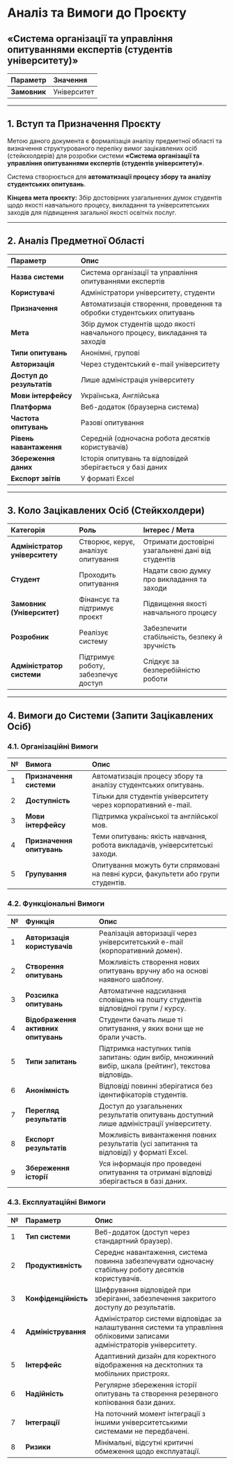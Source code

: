 # Аналіз та Вимоги до Проєкту

## «Система організації та управління опитуваннями експертів (студентів університету)»

| Параметр | Значення |
| :--- | :--- |
| **Замовник** | Університет |
---

## 1. Вступ та Призначення Проєкту

Метою даного документа є формалізація аналізу предметної області та визначення структурованого переліку вимог зацікавлених осіб (стейкхолдерів) для розробки системи **«Система організації та управління опитуваннями експертів (студентів університету)»**.

Система створюється для **автоматизації процесу збору та аналізу студентських опитувань**.

**Кінцева мета проєкту:** Збір достовірних узагальнених думок студентів щодо якості навчального процесу, викладання та університетських заходів для підвищення загальної якості освітніх послуг.

---

## 2. Аналіз Предметної Області

| Параметр | Опис |
| :--- | :--- |
| **Назва системи** | Система організації та управління опитуваннями експертів |
| **Користувачі** | Адміністратори університету, студенти |
| **Призначення** | Автоматизація створення, проведення та обробки студентських опитувань |
| **Мета** | Збір думок студентів щодо якості навчального процесу, викладання та заходів |
| **Типи опитувань** | Анонімні, групові |
| **Авторизація** | Через студентський e-mail університету |
| **Доступ до результатів** | Лише адміністрація університету |
| **Мови інтерфейсу** | Українська, Англійська |
| **Платформа** | Веб-додаток (браузерна система) |
| **Частота опитувань** | Разові опитування |
| **Рівень навантаження** | Середній (одночасна робота десятків користувачів) |
| **Збереження даних** | Історія опитувань та відповідей зберігається у базі даних |
| **Експорт звітів** | У форматі Excel |

---

## 3. Коло Зацікавлених Осіб (Стейкхолдери)

| Категорія | Роль | Інтерес / Мета |
| :--- | :--- | :--- |
| **Адміністратор університету** | Створює, керує, аналізує опитування | Отримати достовірні узагальнені дані від студентів |
| **Студент** | Проходить опитування | Надати свою думку про викладання та заходи |
| **Замовник (Університет)** | Фінансує та підтримує проєкт | Підвищення якості навчального процесу |
| **Розробник** | Реалізує систему | Забезпечити стабільність, безпеку й зручність |
| **Адміністратор системи** | Підтримує роботу, забезпечує доступ | Слідкує за безперебійністю роботи |

---

## 4. Вимоги до Системи (Запити Зацікавлених Осіб)

### 4.1. Організаційні Вимоги

| № | Вимога | Опис |
| :--- | :--- | :--- |
| 1 | **Призначення системи** | Автоматизація процесу збору та аналізу студентських опитувань. |
| 2 | **Доступність** | Тільки для студентів університету через корпоративний e-mail. |
| 3 | **Мови інтерфейсу** | Підтримка української та англійської мов. |
| 4 | **Призначення опитувань** | Теми опитувань: якість навчання, робота викладачів, університетські заходи. |
| 5 | **Групування** | Опитування можуть бути спрямовані на певні курси, факультети або групи студентів. |

### 4.2. Функціональні Вимоги

| № | Функція | Опис |
| :--- | :--- | :--- |
| 1 | **Авторизація користувачів** | Реалізація авторизації через університетський e-mail (корпоративний домен). |
| 2 | **Створення опитувань** | Можливість створення нових опитувань вручну або на основі наявного шаблону. |
| 3 | **Розсилка опитувань** | Автоматичне надсилання сповіщень на пошту студентів відповідної групи / курсу. |
| 4 | **Відображення активних опитувань** | Студенти бачать лише ті опитування, у яких вони ще не брали участь. |
| 5 | **Типи запитань** | Підтримка наступних типів запитань: один вибір, множинний вибір, шкала (рейтинг), текстова відповідь. |
| 6 | **Анонімність** | Відповіді повинні зберігатися без ідентифікаторів студентів. |
| 7 | **Перегляд результатів** | Доступ до узагальнених результатів опитувань доступний лише адміністрації університету. |
| 8 | **Експорт результатів** | Можливість вивантаження повних результатів (усі запитання та відповіді) у форматі Excel. |
| 9 | **Збереження історії** | Уся інформація про проведені опитування та отримані відповіді зберігається в базі даних. |

### 4.3. Експлуатаційні Вимоги

| № | Параметр | Опис |
| :--- | :--- | :--- |
| 1 | **Тип системи** | Веб-додаток (доступ через стандартний браузер). |
| 2 | **Продуктивність** | Середнє навантаження, система повинна забезпечувати одночасну стабільну роботу десятків користувачів. |
| 3 | **Конфіденційність** | Шифрування відповідей при зберіганні, забезпечення закритого доступу до результатів. |
| 4 | **Адміністрування** | Адміністратор системи відповідає за налаштування системи та управління обліковими записами адміністраторів університету. |
| 5 | **Інтерфейс** | Адаптивний дизайн для коректного відображення на десктопних та мобільних пристроях. |
| 6 | **Надійність** | Регулярне збереження історії опитувань та створення резервного копіювання бази даних. |
| 7 | **Інтеграції** | На поточний момент інтеграції з іншими університетськими системами не передбачені. |
| 8 | **Ризики** | Мінімальні, відсутні критичні обмеження щодо експлуатації. |